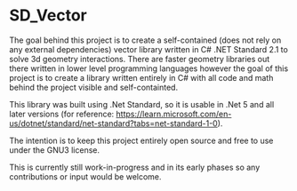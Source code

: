 # SD_Vector
 
The goal behind this project is to create a self-contained (does not rely on any external dependencies) vector library written in C# .NET Standard 2.1 to solve 3d geometry interactions. There are faster geometry libraries out there written in lower level programming languages however the goal of this project is to create a library written entirely in C# with all code and math behind the project visible and self-containted. 

This library was built using .Net Standard, so it is usable in .Net 5 and all later versions (for reference: https://learn.microsoft.com/en-us/dotnet/standard/net-standard?tabs=net-standard-1-0).

The intention is to keep this project entirely open source and free to use under the GNU3 license.

This is currently still work-in-progress and in its early phases so any contributions or input would be welcome.
